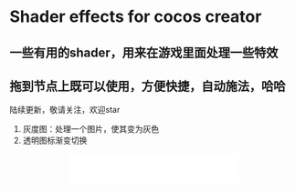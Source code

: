 # Shader effects for cocos creator
## 一些有用的shader，用来在游戏里面处理一些特效
## 拖到节点上既可以使用，方便快捷，自动施法，哈哈

陆续更新，敬请关注，欢迎star
1. 灰度图：处理一个图片，使其变为灰色
2. 透明图标渐变切换


<div align=center>
<iframe frameborder="no" border="0" marginwidth="0" marginheight="0" width=298 height=52 src="//music.163.com/outchain/player?type=2&id=22843782&auto=1&height=32"></iframe>
</div>

